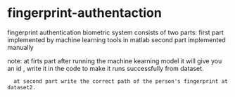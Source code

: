 # fingerprint-authentaction
fingerprint authentication biometric system consists of two parts:
first part implemented by machine learning tools in matlab
second part implemented manually 

note: at firts part after running the machine kearning model it will give you an id , write it in the code to make it runs successfully from dataset.

      at second part write the correct path of the person's fingerprint at dataset2.
     
